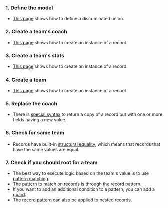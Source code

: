 ### 1. Define the model

- [This page][define] shows how to define a discriminated union.

### 2. Create a team's coach

- [This page][create] shows how to create an instance of a record.

### 3. Create a team's stats

- [This page][create] shows how to create an instance of a record.

### 4. Create a team

- [This page][create] shows how to create an instance of a record.

### 5. Replace the coach

- There is [special syntax][create] to return a copy of a record but with one or more fields having a new value.

### 6. Check for same team

- Records have built-in [structural equality][equality], which means that records that have the same values are equal.

### 7. Check if you should root for a team

- The best way to execute logic based on the team's value is to use [pattern matching][pattern-matching].
- The pattern to match on records is through the [record pattern][record-patterns].
- If you want to add an additional condition to a pattern, you can add a [guard][guards].
- The [record pattern][record-patterns] can also be applied to nested records.

[define]: https://docs.microsoft.com/en-us/dotnet/fsharp/language-reference/records#remarks
[create]: https://docs.microsoft.com/en-us/dotnet/fsharp/language-reference/records#creating-records-by-using-record-expressions
[equality]: https://docs.microsoft.com/en-us/dotnet/fsharp/language-reference/records#differences-between-records-and-classes
[pattern-matching]: https://docs.microsoft.com/en-us/dotnet/fsharp/language-reference/pattern-matching
[record-patterns]: https://docs.microsoft.com/en-us/dotnet/fsharp/language-reference/pattern-matching#record-pattern
[guards]: https://docs.microsoft.com/en-us/dotnet/fsharp/language-reference/match-expressions#guards-on-patterns
